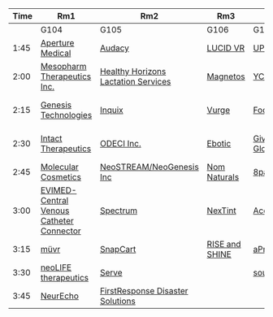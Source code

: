 |Time|Rm1|Rm2|Rm3|Rm4|Rm5|Rm6|
|-----|-----|-----|-----|-----|-----|-----|
||G104|G105|G106|G107|C104|P101|
|1:45|[Aperture Medical](#aperture-medical)|[Audacy](#audacy)|[LUCID VR](#lucid-vr)|[UProspie](#uprospie)|[Shoes Incorporated](#shoes-incorporated)|[Huzza](#huzza)|
|2:00|[Mesopharm Therapeutics Inc.](#mesopharm-therapeutics-inc.)|[Healthy Horizons Lactation Services](#healthy-horizons-lactation-services)|[Magnetos](#magnetos)|[YCore](#ycore)|[inner circle](#inner-circle)|[TILIKIN Logistics](#tilikin-logistics)|
|2:15|[Genesis Technologies](#genesis-technologies)|[Inquix](#inquix)|[Vurge](#vurge)|[FoodMatix](#foodmatix)|[Kibbit](#kibbit)|[Helping Hands Healthcare](#helping-hands-healthcare)|
|2:30|[Intact Therapeutics](#intact-therapeutics)|[ODECI Inc.](#odeci-inc.)|[Ebotic](#ebotic)|[Give A Day Global](#give-a-day-global)|["Loro (Closer Labs Inc.)"](#"loro-(closer-labs-inc.)")|[TapTax](#taptax)|
|2:45|[Molecular Cosmetics](#molecular-cosmetics)|[NeoSTREAM/NeoGenesis Inc](#neostream/neogenesis-inc)|[Nom Naturals](#nom-naturals)|[8packs](#8packs)|[The Rook](#the-rook)|[Leprechaun](#leprechaun)|
|3:00|[EVIMED- Central Venous Catheter Connector](#evimed--central-venous-catheter-connector)|[Spectrum](#spectrum)|[NexTint](#nextint)|[Acquainted](#acquainted)|[CookNook](#cooknook)|[MarketRPM](#marketrpm)|
|3:15|[müvr](#müvr)|[SnapCart](#snapcart)|[RISE and SHINE](#rise-and-shine)|[aProlix](#aprolix)|[PartyPuzzle](#partypuzzle)|[New Hope Ecotech](#new-hope-ecotech)|
|3:30|[neoLIFE therapeutics](#neolife-therapeutics)|[Serve](#serve)||[soundGrow](#soundgrow)|[Mailias](#mailias)|[NowKash](#nowkash)|
|3:45|[NeurEcho](#neurecho)|[FirstResponse Disaster Solutions](#firstresponse-disaster-solutions)||||[[Alter]](#[alter])|
